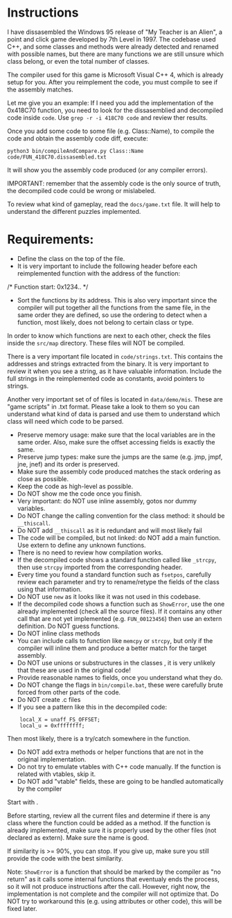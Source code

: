 # Instructions

I have dissasembled the Windows 95 release of "My Teacher is an Alien", a point and click game developed by 7th Level in 1997. The codebase used C++, and some classes and methods were already detected and renamed with possible names, but there are many functions we are still unsure which class belong, or even the total number of classes.

The compiler used for this game is Microsoft Visual C++ 4, which is already setup for you.  After you reimplement the code, you must compile to see if the assembly matches.

Let me give you an example: If I need you add the implementation of the 0x418C70 function, you need to look for the dissasemblied and decompiled code inside `code`. Use `grep -r -i 418C70 code` and review ther results.

Once you add some code to some file (e.g. Class::Name), to compile the code and obtain the assembly code diff, execute:
```
python3 bin/compileAndCompare.py Class::Name code/FUN_418C70.dissasembled.txt
```

It will show you the assembly code produced (or any compiler errors).

IMPORTANT: remember that the assembly code is the only source of truth, the decompiled code could be wrong or mislabeled.

To review what kind of gameplay, read the `docs/game.txt` file. It will help to understand the different puzzles implemented.

# Requirements:

* Define the class on the top of the file.
* It is very important to include the following header before each reimplemented function with the address of the function:

/* Function start: 0x1234.. */

* Sort the functions by its address. This is also very important since the compiler will put together all the functions from the same file, in the same order they are defined, so use the ordering to detect when a function, most likely, does not belong to certain class or type.

In order to know which functions are next to each other, check the files inside the `src/map` directory. These files will NOT be compiled.

There is a very important file located in `code/strings.txt`. This contains the addresses and strings extracted from the binary. It is very important to review it when you see a string, as it have valuable information. Include the full strings in the reimplemented code as constants, avoid pointers to strings.

Another very important set of of files is located in `data/demo/mis`. These are "game scripts" in .txt format. Please take a look to them so you can understand what kind of data is parsed and use them to understand which class will need which code to be parsed.

* Preserve memory usage: make sure that the local variables are in the same order. Also, make sure the offset accessing fields is exactly the same.
* Preserve jump types: make sure the jumps are the same (e.g. jmp, jmpf, jne, jnef) and its order is preserved.
* Make sure the assembly code produced matches the stack ordering as close as possible.
* Keep the code as high-level as possible.
* Do NOT show me the code once you finish.
* Very important: do NOT use inline assembly, gotos nor dummy variables.
* Do NOT change the calling convention for the class method: it should be `__thiscall`.
* Do NOT add `__thiscall` as it is redundant and will most likely fail
* The code will be compiled, but not linked: do NOT add a main function. Use extern to define any unknown functions.
* There is no need to review how compilation works.
* If the decompiled code shows a standard function called like `_strcpy`, then use `strcpy` imported from the corresponding header.
* Every time you found a standard function such as `fsetpos`, carefully review each parameter and try to rename/retype the fields of the class using that information.
* Do NOT use `new` as it looks like it was not used in this codebase.
* If the decompiled code shows a function such as `ShowError`, use the one already implemented (check all the source files). If it contains any other call that are not yet implemented (e.g. `FUN_00123456`) then use an extern definition. Do NOT guess functions.
* Do NOT inline class methods
* You can include calls to function like `memcpy` or `strcpy`, but only if the compiler will inline them and produce a better match for the target assembly.
* Do NOT use unions or substructures in the classes , it is very unlikely that these are used in the original code!
* Provide reasonable names to fields, once you understand what they do.
* Do NOT change the flags in `bin/compile.bat`, these were carefully brute forced from other parts of the code.
* Do NOT create .c files
* If you see a pattern like this in the decompiled code:
```
    local_X = unaff_FS_OFFSET;
    local_u = 0xffffffff;
```
Then most likely, there is a try/catch somewhere in the function.
* Do NOT add extra methods or helper functions that are not in the original implementation.
* Do not try to emulate vtables with C++ code manually. If the function is related with vtables, skip it.
* Do NOT add "vtable" fields, these are going to be handled automatically by the compiler

Start with <function>.

Before starting, review all the current files and determine if there is any class where the function could be added as a method. If the function is already implemented, make sure it is properly used by the other files (not declared as extern). Make sure the name is good.

If similarity is >= 90%, you can stop. If you give up, make sure you still provide the code with the best similarity.

Note: `ShowError` is a function that should be marked by the compiler as "no return" as it calls some internal functions that eventualy ends the process, so it will not produce instructions after the call. However, right now, the implementation is not complete and the compiler will not optimize that. Do NOT try to workaround this (e.g. using attributes or other code), this will be fixed later.